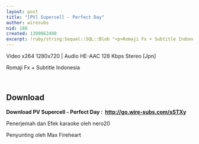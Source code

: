 ```yaml
---
layout: post
title: "[PV] Supercell - Perfect Day"
author: wiresubs
nid: 188
created: 1399862400
excerpt: !ruby/string:Sequel::SQL::Blob "<p>Romaji Fx + Subtitle Indonesia</p>\r\n"
---
```

<p class="rtecenter">Video x264 1280x720&nbsp;|&nbsp;Audio HE-AAC 128&nbsp;Kbps Stereo [Jpn]<br />
Romaji Fx + Subtitle Indonesia<br />
&nbsp;</p>

<h2>Download</h2>

<p><strong>Download PV Supercell - Perfect Day :&nbsp; <a href="http://go.wire-subs.com/sSTXy">http://go.wire-subs.com/sSTXy</a></strong></p>

<p><strong>​</strong>Penerjemah dan&nbsp;Efek karaoke&nbsp;oleh nero20<br />
Penyunting oleh Max Fireheart</p>
